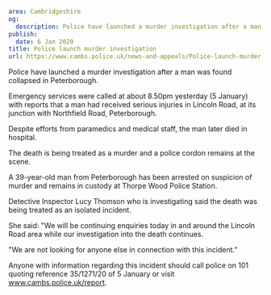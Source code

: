 ```yaml
area: Cambridgeshire
og:
  description: Police have launched a murder investigation after a man was found collapsed in Peterborough.
publish:
  date: 6 Jan 2020
title: Police launch murder investigation
url: https://www.cambs.police.uk/news-and-appeals/Police-launch-murder-investigation-lincoln-road-peterborough
```

Police have launched a murder investigation after a man was found collapsed in Peterborough.

Emergency services were called at about 8.50pm yesterday (5 January) with reports that a man had received serious injuries in Lincoln Road, at its junction with Northfield Road, Peterborough.

Despite efforts from paramedics and medical staff, the man later died in hospital.

The death is being treated as a murder and a police cordon remains at the scene.

A 39-year-old man from Peterborough has been arrested on suspicion of murder and remains in custody at Thorpe Wood Police Station.

Detective Inspector Lucy Thomson who is investigating said the death was being treated as an isolated incident.

She said: "We will be continuing enquiries today in and around the Lincoln Road area while our investigation into the death continues.

"We are not looking for anyone else in connection with this incident."

Anyone with information regarding this incident should call police on 101 quoting reference 35/1271/20 of 5 January or visit www.cambs.police.uk/report.
